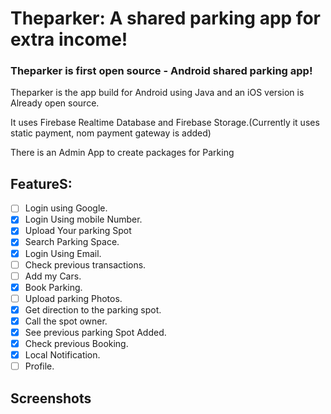 # Theparker: A shared parking app for extra income!

### Theparker is first open source - Android shared parking app!

Theparker is the app build for Android using Java and an iOS version is Already open source.

It uses Firebase Realtime Database and Firebase Storage.(Currently it uses static payment, nom payment gateway is added)  

There is an Admin App to create packages for Parking

## FeatureS:

- [ ] Login using Google.
- [X] Login Using mobile Number.
- [x] Upload Your parking Spot
- [x] Search Parking Space.
- [x] Login Using Email.
- [ ] Check previous transactions.
- [ ] Add my Cars.
- [x] Book Parking.
- [ ] Upload parking Photos.
- [x] Get direction to the parking spot.
- [x] Call the spot owner.
- [x] See previous parking Spot Added.
- [x] Check previous Booking.
- [x] Local Notification.
- [ ] Profile.

## Screenshots



